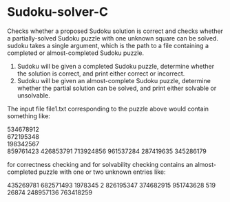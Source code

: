 # Sudoku-solver-C

Checks whether a proposed Sudoku solution is correct and checks whether a partially-solved Sudoku puzzle with one unknown square can be solved. sudoku
takes a single argument, which is the path to a file containing a completed or almost-completed
Sudoku puzzle.

1) Sudoku will be given a completed Sudoku puzzle, determine whether the solution is correct,
and print either correct or incorrect.
2) Sudoku will be given an almost-complete Sudoku puzzle, determine whether the partial
solution can be solved, and print either solvable or unsolvable.

The input file
file1.txt corresponding to the puzzle above would contain something like:

534678912 	
672195348 	
198342567 	
859761423 
426853791 
713924856 
961537284 
287419635 
345286179 
  
for correctness checking and for solvability checking contains an almost-completed puzzle with one or two unknown entries like:

435269781 
682571493 
1978345 2 
826195347 
374682915 
951743628 
519 26874 
248957136 
763418259 
 




